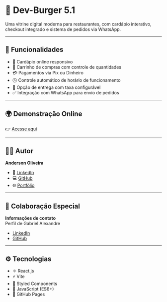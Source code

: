 
# 🍔 Dev-Burger 5.1

Uma vitrine digital moderna para restaurantes, com cardápio interativo, checkout integrado e sistema de pedidos via WhatsApp.

---

## 📌 Funcionalidades
- 📱 Cardápio online responsivo  
- 🛒 Carrinho de compras com controle de quantidades  
- 💳 Pagamentos via Pix ou Dinheiro  
- 🕒 Controle automático de horário de funcionamento  
- 🚚 Opção de entrega com taxa configurável  
- ✅ Integração com WhatsApp para envio de pedidos  

---

## 🌍 Demonstração Online
👉 [Acesse aqui](https://anderson0617.github.io/Dev-Burger-5.1/)

---

## 👨‍💻 Autor
**Anderson Oliveira**

- 💼 [LinkedIn](https://www.linkedin.com/in/anderson-olivera-dev)  
- 💻 [GitHub](https://github.com/Anderson0617)  
- 🌐 [Portfólio](https://anderson0617.github.io/)  

---

## 🤝 Colaboração Especial  
**Informações de contato**  
Perfil de Gabriel Alexandre  

- [LinkedIn](https://www.linkedin.com/in/gabriel-alexandre-silva)  
- [GitHub](https://github.com/GabrielDevelop777)  

---

## ⚙️ Tecnologias
- ⚛️ React.js  
- ⚡ Vite  
- 💅 Styled Components  
- 📜 JavaScript (ES6+)  
- 🚀 GitHub Pages  
